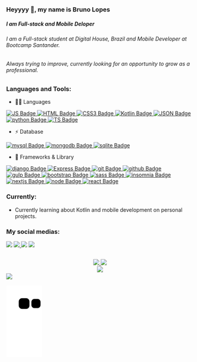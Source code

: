 ### Heyyyy 👋, my name is Bruno Lopes

##### I am Full-stack and Mobile Deloper
###### I am a Full-stack student at Digital House, Brazil and Mobile Developer at Bootcamp Santander.
###### Always trying to improve, currently looking for an opportunity to grow as a professional.

### Languages and Tools:

- 👩‍💻 Languages 

<div id="badges">
    <a href="https://github.com/o0brunolopes0o">
    <img src="https://img.shields.io/badge/javascript-%23323330.svg?style=for-the-badge&logo=javascript&logoColor=%23F7DF1E" alt="JS Badge"/>
  </a>
  <a href="https://github.com/o0brunolopes0o">
    <img src="https://img.shields.io/badge/html5-%23E34F26.svg?style=for-the-badge&logo=html5&logoColor=white" alt="HTML Badge"/>
  </a>
  <a href="https://github.com/o0brunolopes0o">
    <img src="https://img.shields.io/badge/css3-%231572B6.svg?style=for-the-badge&logo=css3&logoColor=white" alt="CSS3 Badge"/>
  </a>
  <a href="https://github.com/o0brunolopes0o">
    <img src="https://img.shields.io/badge/Kotlin-0095D5?&style=for-the-badge&logo=kotlin&logoColor=white" alt="Kotlin Badge"/>
  </a>
  <a href="https://github.com/o0brunolopes0o">
    <img src="https://img.shields.io/badge/json-5E5C5C?style=for-the-badge&logo=json&logoColor=white" alt="JSON Badge"/>
  </a>  
  <a href="https://github.com/o0brunolopes0o">
    <img src="https://img.shields.io/badge/Python-FFD43B?style=for-the-badge&logo=python&logoColor=blue" alt="python Badge"/>
  </a>
  <a href="https://github.com/o0brunolopes0o">
    <img src="https://img.shields.io/badge/typescript-%23007ACC.svg?style=for-the-badge&logo=typescript&logoColor=white" alt="TS Badge"/>
  </a>
</div>

- ⚡ Database

<div id="badges">
  <a href="https://github.com/o0brunolopes0o">
    <img src="https://img.shields.io/badge/MySQL-005C84?style=for-the-badge&logo=mysql&logoColor=white" alt="mysql Badge"/>
  </a>
  <a href="https://github.com/o0brunolopes0o">
    <img src="https://img.shields.io/badge/MongoDB-4EA94B?style=for-the-badge&logo=mongodb&logoColor=white" alt="mongodb Badge"/>
  </a>
  <a href="https://github.com/o0brunolopes0o">
    <img src="https://img.shields.io/badge/SQLite-07405E?style=for-the-badge&logo=sqlite&logoColor=white" alt="sqlite Badge"/>
  </a>
</div>


 - 🚀 Frameworks & Library
<div id="badges">
  <a href="https://github.com/o0brunolopes0o">
    <img src="https://img.shields.io/badge/Django-092E20?style=for-the-badge&logo=django&logoColor=green" alt="django Badge"/>
  </a>
  <a href="https://github.com/o0brunolopes0o">
    <img src="https://img.shields.io/badge/express.js-%23404d59.svg?style=for-the-badge&logo=express&logoColor=%2361DAFB" alt="Express Badge"/>
  </a>
  <a href="https://github.com/o0brunolopes0o">
    <img src="https://img.shields.io/badge/git-%23F05033.svg?style=for-the-badge&logo=git&logoColor=white" alt="git Badge"/>
  </a>
  <a href="https://github.com/o0brunolopes0o">
    <img src="https://img.shields.io/badge/github-%23121011.svg?style=for-the-badge&logo=github&logoColor=white" alt="github Badge"/>
  </a>  
  <a href="https://github.com/o0brunolopes0o">
    <img src="https://img.shields.io/badge/Gulp-CF4647?style=for-the-badge&logo=gulp&logoColor=white" alt="gulp Badge"/>
  </a>  
  <a href="https://github.com/o0brunolopes0o">
    <img src="https://img.shields.io/badge/Bootstrap-563D7C?style=for-the-badge&logo=bootstrap&logoColor=white" alt="bootstrap Badge"/>
  </a> 
  <a href="https://github.com/o0brunolopes0o">
    <img src="https://img.shields.io/badge/Sass-CC6699?style=for-the-badge&logo=sass&logoColor=white" alt="sass Badge"/>
  </a> 
  <a href="https://github.com/o0brunolopes0o">
    <img src="https://img.shields.io/badge/Insomnia-5849be?style=for-the-badge&logo=Insomnia&logoColor=white" alt="insomnia Badge"/>
  </a> 
  <a href="https://github.com/o0brunolopes0o">
    <img src="https://img.shields.io/badge/next.js-000000?style=for-the-badge&logo=nextdotjs&logoColor=white" alt="nextjs Badge"/>
  </a> 
  <a href="https://github.com/o0brunolopes0o">
    <img src="https://img.shields.io/badge/Node.js-339933?style=for-the-badge&logo=nodedotjs&logoColor=white" alt="node Badge"/>
  </a> 
  <a href="https://github.com/o0brunolopes0o">
    <img src="https://img.shields.io/badge/React-20232A?style=for-the-badge&logo=react&logoColor=61DAFB" alt="react Badge"/>
  </a> 
</div>


### Currently:

- Currently learning about Kotlin and mobile development on personal projects.

### My social medias:
  
 <div>
 <a href="https://www.linkedin.com/in/isabellabferreira/" target="_blank"><img src="https://img.shields.io/badge/-LinkedIn-%230077B5?style=for-the-badge&logo=linkedin&logoColor=white" target="_blank"></a> 
 <a href = "mailto:isabellab.ferreira5@gmail.com"><img src="https://img.shields.io/badge/-Gmail-%23333?style=for-the-badge&logo=gmail&logoColor=white" target="_blank">  </a>
 <a href="https://instagram.com/isocabf/" target="_blank"><img src="https://img.shields.io/badge/-Instagram-%23E4405F?style=for-the-badge&logo=instagram&logoColor=white" target="_blank"></a>
 <a href="https://wa.me/5521998364832" target="_blank"><img src="https://img.shields.io/badge/WhatsApp-25D366?style=for-the-badge&logo=whatsapp&logoColor=white" target="_blank"></a>
</div> 
  
##

 <div align="center">
 <a href="https://github.com/o0brunolopes0o">
 <img height="180em" src="https://github-readme-stats.vercel.app/api?username=isocabp&show_icons=true&theme=radical&include_all_commits=true&count_private=true"/>
 <img height="180em" src="https://github-readme-stats.vercel.app/api/top-langs/?username=isocabp&layout=compact&langs_count=7&theme=radical"/>
  </div>
  
 <div align="center">
 <a href="https://github.com/o0brunolopes0o">
 <img height="180em" src="https://github-readme-streak-stats.herokuapp.com/?user=isocabp&theme=radical"/>  
 </div>
  
<img src="https://c.tenor.com/AlUkiGkR2j8AAAAC/new-game-ahagon-umiko-programming.gif"/>

  
![Snake animation](https://github.com/isocabp/isocabp/blob/output/github-contribution-grid-snake.svg)
